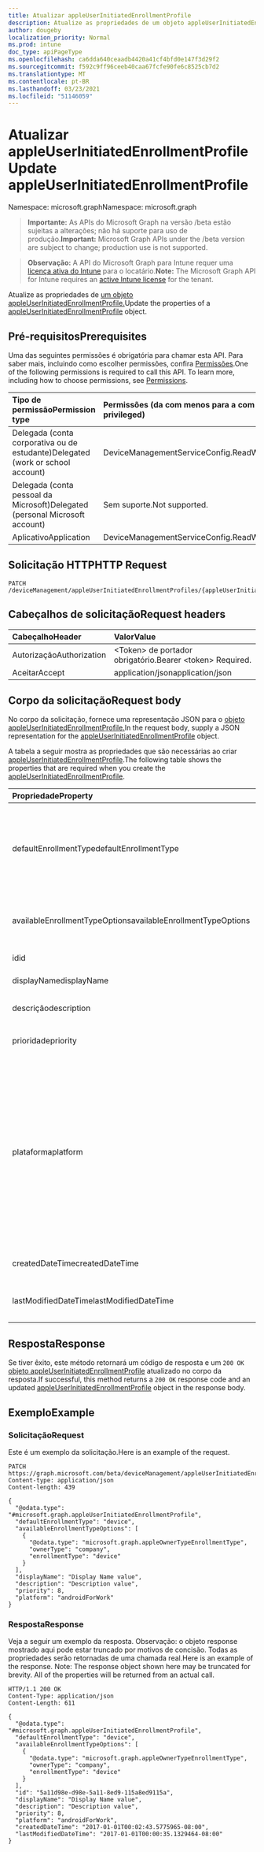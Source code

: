 ```yaml
---
title: Atualizar appleUserInitiatedEnrollmentProfile
description: Atualize as propriedades de um objeto appleUserInitiatedEnrollmentProfile.
author: dougeby
localization_priority: Normal
ms.prod: intune
doc_type: apiPageType
ms.openlocfilehash: ca6dda640ceaadb4420a41cf4bfd0e147f3d29f2
ms.sourcegitcommit: f592c9ff96ceeb40caa67fcfe90fe6c8525cb7d2
ms.translationtype: MT
ms.contentlocale: pt-BR
ms.lasthandoff: 03/23/2021
ms.locfileid: "51146059"
---
```

# <a name="update-appleuserinitiatedenrollmentprofile"></a><span data-ttu-id="8ceec-103">Atualizar appleUserInitiatedEnrollmentProfile</span><span class="sxs-lookup"><span data-stu-id="8ceec-103">Update appleUserInitiatedEnrollmentProfile</span></span>

<span data-ttu-id="8ceec-104">Namespace: microsoft.graph</span><span class="sxs-lookup"><span data-stu-id="8ceec-104">Namespace: microsoft.graph</span></span>

> <span data-ttu-id="8ceec-105">**Importante:** As APIs do Microsoft Graph na versão /beta estão sujeitas a alterações; não há suporte para uso de produção.</span><span class="sxs-lookup"><span data-stu-id="8ceec-105">**Important:** Microsoft Graph APIs under the /beta version are subject to change; production use is not supported.</span></span>

> <span data-ttu-id="8ceec-106">**Observação:** A API do Microsoft Graph para Intune requer uma [licença ativa do Intune](https://go.microsoft.com/fwlink/?linkid=839381) para o locatário.</span><span class="sxs-lookup"><span data-stu-id="8ceec-106">**Note:** The Microsoft Graph API for Intune requires an [active Intune license](https://go.microsoft.com/fwlink/?linkid=839381) for the tenant.</span></span>

<span data-ttu-id="8ceec-107">Atualize as propriedades de [um objeto appleUserInitiatedEnrollmentProfile.](../resources/intune-enrollment-appleuserinitiatedenrollmentprofile.md)</span><span class="sxs-lookup"><span data-stu-id="8ceec-107">Update the properties of a [appleUserInitiatedEnrollmentProfile](../resources/intune-enrollment-appleuserinitiatedenrollmentprofile.md) object.</span></span>

## <a name="prerequisites"></a><span data-ttu-id="8ceec-108">Pré-requisitos</span><span class="sxs-lookup"><span data-stu-id="8ceec-108">Prerequisites</span></span>
<span data-ttu-id="8ceec-p101">Uma das seguintes permissões é obrigatória para chamar esta API. Para saber mais, incluindo como escolher permissões, confira [Permissões](/graph/permissions-reference).</span><span class="sxs-lookup"><span data-stu-id="8ceec-p101">One of the following permissions is required to call this API. To learn more, including how to choose permissions, see [Permissions](/graph/permissions-reference).</span></span>

|<span data-ttu-id="8ceec-111">Tipo de permissão</span><span class="sxs-lookup"><span data-stu-id="8ceec-111">Permission type</span></span>|<span data-ttu-id="8ceec-112">Permissões (da com menos para a com mais privilégios)</span><span class="sxs-lookup"><span data-stu-id="8ceec-112">Permissions (from least to most privileged)</span></span>|
|:---|:---|
|<span data-ttu-id="8ceec-113">Delegada (conta corporativa ou de estudante)</span><span class="sxs-lookup"><span data-stu-id="8ceec-113">Delegated (work or school account)</span></span>|<span data-ttu-id="8ceec-114">DeviceManagementServiceConfig.ReadWrite.All</span><span class="sxs-lookup"><span data-stu-id="8ceec-114">DeviceManagementServiceConfig.ReadWrite.All</span></span>|
|<span data-ttu-id="8ceec-115">Delegada (conta pessoal da Microsoft)</span><span class="sxs-lookup"><span data-stu-id="8ceec-115">Delegated (personal Microsoft account)</span></span>|<span data-ttu-id="8ceec-116">Sem suporte.</span><span class="sxs-lookup"><span data-stu-id="8ceec-116">Not supported.</span></span>|
|<span data-ttu-id="8ceec-117">Aplicativo</span><span class="sxs-lookup"><span data-stu-id="8ceec-117">Application</span></span>|<span data-ttu-id="8ceec-118">DeviceManagementServiceConfig.ReadWrite.All</span><span class="sxs-lookup"><span data-stu-id="8ceec-118">DeviceManagementServiceConfig.ReadWrite.All</span></span>|

## <a name="http-request"></a><span data-ttu-id="8ceec-119">Solicitação HTTP</span><span class="sxs-lookup"><span data-stu-id="8ceec-119">HTTP Request</span></span>
<!-- {
  "blockType": "ignored"
}
-->
``` http
PATCH /deviceManagement/appleUserInitiatedEnrollmentProfiles/{appleUserInitiatedEnrollmentProfileId}
```

## <a name="request-headers"></a><span data-ttu-id="8ceec-120">Cabeçalhos de solicitação</span><span class="sxs-lookup"><span data-stu-id="8ceec-120">Request headers</span></span>
|<span data-ttu-id="8ceec-121">Cabeçalho</span><span class="sxs-lookup"><span data-stu-id="8ceec-121">Header</span></span>|<span data-ttu-id="8ceec-122">Valor</span><span class="sxs-lookup"><span data-stu-id="8ceec-122">Value</span></span>|
|:---|:---|
|<span data-ttu-id="8ceec-123">Autorização</span><span class="sxs-lookup"><span data-stu-id="8ceec-123">Authorization</span></span>|<span data-ttu-id="8ceec-124">&lt;Token&gt; de portador obrigatório.</span><span class="sxs-lookup"><span data-stu-id="8ceec-124">Bearer &lt;token&gt; Required.</span></span>|
|<span data-ttu-id="8ceec-125">Aceitar</span><span class="sxs-lookup"><span data-stu-id="8ceec-125">Accept</span></span>|<span data-ttu-id="8ceec-126">application/json</span><span class="sxs-lookup"><span data-stu-id="8ceec-126">application/json</span></span>|

## <a name="request-body"></a><span data-ttu-id="8ceec-127">Corpo da solicitação</span><span class="sxs-lookup"><span data-stu-id="8ceec-127">Request body</span></span>
<span data-ttu-id="8ceec-128">No corpo da solicitação, fornece uma representação JSON para o [objeto appleUserInitiatedEnrollmentProfile.](../resources/intune-enrollment-appleuserinitiatedenrollmentprofile.md)</span><span class="sxs-lookup"><span data-stu-id="8ceec-128">In the request body, supply a JSON representation for the [appleUserInitiatedEnrollmentProfile](../resources/intune-enrollment-appleuserinitiatedenrollmentprofile.md) object.</span></span>

<span data-ttu-id="8ceec-129">A tabela a seguir mostra as propriedades que são necessárias ao criar [appleUserInitiatedEnrollmentProfile](../resources/intune-enrollment-appleuserinitiatedenrollmentprofile.md).</span><span class="sxs-lookup"><span data-stu-id="8ceec-129">The following table shows the properties that are required when you create the [appleUserInitiatedEnrollmentProfile](../resources/intune-enrollment-appleuserinitiatedenrollmentprofile.md).</span></span>

|<span data-ttu-id="8ceec-130">Propriedade</span><span class="sxs-lookup"><span data-stu-id="8ceec-130">Property</span></span>|<span data-ttu-id="8ceec-131">Tipo</span><span class="sxs-lookup"><span data-stu-id="8ceec-131">Type</span></span>|<span data-ttu-id="8ceec-132">Descrição</span><span class="sxs-lookup"><span data-stu-id="8ceec-132">Description</span></span>|
|:---|:---|:---|
|<span data-ttu-id="8ceec-133">defaultEnrollmentType</span><span class="sxs-lookup"><span data-stu-id="8ceec-133">defaultEnrollmentType</span></span>|[<span data-ttu-id="8ceec-134">appleUserInitiatedEnrollmentType</span><span class="sxs-lookup"><span data-stu-id="8ceec-134">appleUserInitiatedEnrollmentType</span></span>](../resources/intune-enrollment-appleuserinitiatedenrollmenttype.md)|<span data-ttu-id="8ceec-135">O tipo de registro de perfil padrão.</span><span class="sxs-lookup"><span data-stu-id="8ceec-135">The default profile enrollment type.</span></span> <span data-ttu-id="8ceec-136">Os valores possíveis são: `unknown`, `device`, `user`.</span><span class="sxs-lookup"><span data-stu-id="8ceec-136">Possible values are: `unknown`, `device`, `user`.</span></span>|
|<span data-ttu-id="8ceec-137">availableEnrollmentTypeOptions</span><span class="sxs-lookup"><span data-stu-id="8ceec-137">availableEnrollmentTypeOptions</span></span>|<span data-ttu-id="8ceec-138">[Coleção appleOwnerTypeEnrollmentType](../resources/intune-enrollment-appleownertypeenrollmenttype.md)</span><span class="sxs-lookup"><span data-stu-id="8ceec-138">[appleOwnerTypeEnrollmentType](../resources/intune-enrollment-appleownertypeenrollmenttype.md) collection</span></span>|<span data-ttu-id="8ceec-139">Lista de opções de tipo de registro disponível</span><span class="sxs-lookup"><span data-stu-id="8ceec-139">List of available enrollment type options</span></span>|
|<span data-ttu-id="8ceec-140">id</span><span class="sxs-lookup"><span data-stu-id="8ceec-140">id</span></span>|<span data-ttu-id="8ceec-141">Cadeia de caracteres</span><span class="sxs-lookup"><span data-stu-id="8ceec-141">String</span></span>|<span data-ttu-id="8ceec-142">O GUID do objeto.</span><span class="sxs-lookup"><span data-stu-id="8ceec-142">The GUID for the object</span></span>|
|<span data-ttu-id="8ceec-143">displayName</span><span class="sxs-lookup"><span data-stu-id="8ceec-143">displayName</span></span>|<span data-ttu-id="8ceec-144">Cadeia de caracteres</span><span class="sxs-lookup"><span data-stu-id="8ceec-144">String</span></span>|<span data-ttu-id="8ceec-145">Nome do perfil</span><span class="sxs-lookup"><span data-stu-id="8ceec-145">Name of the profile</span></span>|
|<span data-ttu-id="8ceec-146">descrição</span><span class="sxs-lookup"><span data-stu-id="8ceec-146">description</span></span>|<span data-ttu-id="8ceec-147">Cadeia de caracteres</span><span class="sxs-lookup"><span data-stu-id="8ceec-147">String</span></span>|<span data-ttu-id="8ceec-148">Descrição do perfil</span><span class="sxs-lookup"><span data-stu-id="8ceec-148">Description of the profile</span></span>|
|<span data-ttu-id="8ceec-149">prioridade</span><span class="sxs-lookup"><span data-stu-id="8ceec-149">priority</span></span>|<span data-ttu-id="8ceec-150">Int32</span><span class="sxs-lookup"><span data-stu-id="8ceec-150">Int32</span></span>|<span data-ttu-id="8ceec-151">Prioridade, 0 é mais alta</span><span class="sxs-lookup"><span data-stu-id="8ceec-151">Priority, 0 is highest</span></span>|
|<span data-ttu-id="8ceec-152">plataforma</span><span class="sxs-lookup"><span data-stu-id="8ceec-152">platform</span></span>|[<span data-ttu-id="8ceec-153">devicePlatformType</span><span class="sxs-lookup"><span data-stu-id="8ceec-153">devicePlatformType</span></span>](../resources/intune-shared-deviceplatformtype.md)|<span data-ttu-id="8ceec-154">A plataforma do Dispositivo.</span><span class="sxs-lookup"><span data-stu-id="8ceec-154">The platform of the Device.</span></span> <span data-ttu-id="8ceec-155">Os valores possíveis são: `android`, `androidForWork`, `iOS`, `macOS`, `windowsPhone81`, `windows81AndLater`, `windows10AndLater`, `androidWorkProfile`, `unknown`.</span><span class="sxs-lookup"><span data-stu-id="8ceec-155">Possible values are: `android`, `androidForWork`, `iOS`, `macOS`, `windowsPhone81`, `windows81AndLater`, `windows10AndLater`, `androidWorkProfile`, `unknown`.</span></span>|
|<span data-ttu-id="8ceec-156">createdDateTime</span><span class="sxs-lookup"><span data-stu-id="8ceec-156">createdDateTime</span></span>|<span data-ttu-id="8ceec-157">DateTimeOffset</span><span class="sxs-lookup"><span data-stu-id="8ceec-157">DateTimeOffset</span></span>|<span data-ttu-id="8ceec-158">Tempo de criação de perfil</span><span class="sxs-lookup"><span data-stu-id="8ceec-158">Profile creation time</span></span>|
|<span data-ttu-id="8ceec-159">lastModifiedDateTime</span><span class="sxs-lookup"><span data-stu-id="8ceec-159">lastModifiedDateTime</span></span>|<span data-ttu-id="8ceec-160">DateTimeOffset</span><span class="sxs-lookup"><span data-stu-id="8ceec-160">DateTimeOffset</span></span>|<span data-ttu-id="8ceec-161">Tempo de última modificação do perfil</span><span class="sxs-lookup"><span data-stu-id="8ceec-161">Profile last modified time</span></span>|



## <a name="response"></a><span data-ttu-id="8ceec-162">Resposta</span><span class="sxs-lookup"><span data-stu-id="8ceec-162">Response</span></span>
<span data-ttu-id="8ceec-163">Se tiver êxito, este método retornará um código de resposta e um `200 OK` [objeto appleUserInitiatedEnrollmentProfile](../resources/intune-enrollment-appleuserinitiatedenrollmentprofile.md) atualizado no corpo da resposta.</span><span class="sxs-lookup"><span data-stu-id="8ceec-163">If successful, this method returns a `200 OK` response code and an updated [appleUserInitiatedEnrollmentProfile](../resources/intune-enrollment-appleuserinitiatedenrollmentprofile.md) object in the response body.</span></span>

## <a name="example"></a><span data-ttu-id="8ceec-164">Exemplo</span><span class="sxs-lookup"><span data-stu-id="8ceec-164">Example</span></span>

### <a name="request"></a><span data-ttu-id="8ceec-165">Solicitação</span><span class="sxs-lookup"><span data-stu-id="8ceec-165">Request</span></span>
<span data-ttu-id="8ceec-166">Este é um exemplo da solicitação.</span><span class="sxs-lookup"><span data-stu-id="8ceec-166">Here is an example of the request.</span></span>
``` http
PATCH https://graph.microsoft.com/beta/deviceManagement/appleUserInitiatedEnrollmentProfiles/{appleUserInitiatedEnrollmentProfileId}
Content-type: application/json
Content-length: 439

{
  "@odata.type": "#microsoft.graph.appleUserInitiatedEnrollmentProfile",
  "defaultEnrollmentType": "device",
  "availableEnrollmentTypeOptions": [
    {
      "@odata.type": "microsoft.graph.appleOwnerTypeEnrollmentType",
      "ownerType": "company",
      "enrollmentType": "device"
    }
  ],
  "displayName": "Display Name value",
  "description": "Description value",
  "priority": 8,
  "platform": "androidForWork"
}
```

### <a name="response"></a><span data-ttu-id="8ceec-167">Resposta</span><span class="sxs-lookup"><span data-stu-id="8ceec-167">Response</span></span>
<span data-ttu-id="8ceec-p104">Veja a seguir um exemplo da resposta. Observação: o objeto response mostrado aqui pode estar truncado por motivos de concisão. Todas as propriedades serão retornadas de uma chamada real.</span><span class="sxs-lookup"><span data-stu-id="8ceec-p104">Here is an example of the response. Note: The response object shown here may be truncated for brevity. All of the properties will be returned from an actual call.</span></span>
``` http
HTTP/1.1 200 OK
Content-Type: application/json
Content-Length: 611

{
  "@odata.type": "#microsoft.graph.appleUserInitiatedEnrollmentProfile",
  "defaultEnrollmentType": "device",
  "availableEnrollmentTypeOptions": [
    {
      "@odata.type": "microsoft.graph.appleOwnerTypeEnrollmentType",
      "ownerType": "company",
      "enrollmentType": "device"
    }
  ],
  "id": "5a11d98e-d98e-5a11-8ed9-115a8ed9115a",
  "displayName": "Display Name value",
  "description": "Description value",
  "priority": 8,
  "platform": "androidForWork",
  "createdDateTime": "2017-01-01T00:02:43.5775965-08:00",
  "lastModifiedDateTime": "2017-01-01T00:00:35.1329464-08:00"
}
```





